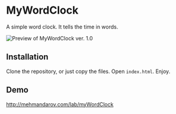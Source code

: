 # MyWordClock
A simple word clock. It tells the time in words.

![Preview of MyWordClock ver. 1.0](https://cloud.githubusercontent.com/assets/5373549/8635008/87dd1e0c-2811-11e5-967f-95dc51a6a599.png)

## Installation
Clone the repository, or just copy the files. Open ```index.html```. Enjoy.

## Demo
http://mehmandarov.com/lab/myWordClock
